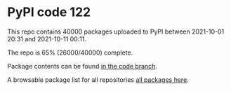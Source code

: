# PyPI code 122

This repo contains 40000 packages uploaded to PyPI between 
2021-10-01 20:31 and 2021-10-11 00:11.

The repo is 65% (26000/40000) complete.

Package contents can be found [in the code branch](https://github.com/pypi-data/pypi-mirror-122/tree/code/packages).

A browsable package list for all repositories [all packages here](https://pypi-data.github.io/website/repositories/pypi-mirror-122).


